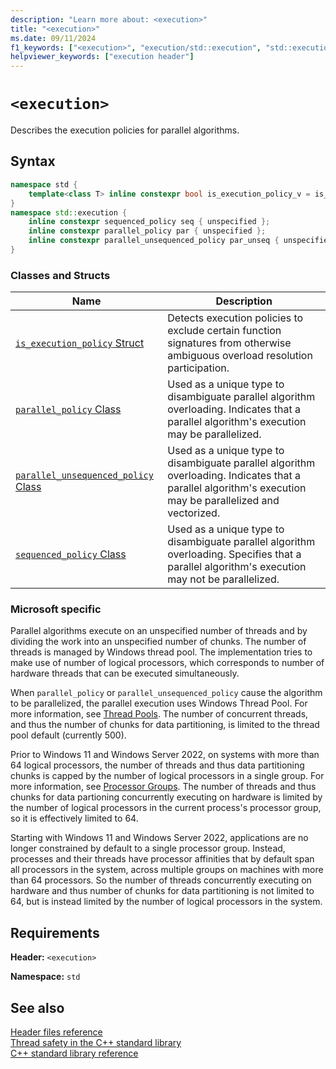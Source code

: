 ```yaml
---
description: "Learn more about: <execution>"
title: "<execution>"
ms.date: 09/11/2024
f1_keywords: ["<execution>", "execution/std::execution", "std::execution"]
helpviewer_keywords: ["execution header"]
---
```

# `<execution>`

Describes the execution policies for parallel algorithms.

## Syntax

```cpp
namespace std {
    template<class T> inline constexpr bool is_execution_policy_v = is_execution_policy<T>::value;
}
namespace std::execution {
    inline constexpr sequenced_policy seq { unspecified };
    inline constexpr parallel_policy par { unspecified };
    inline constexpr parallel_unsequenced_policy par_unseq { unspecified };
}
```

### Classes and Structs

|Name|Description|
|-|-|
|[`is_execution_policy` Struct](is-execution-policy-struct.md)|Detects execution policies to exclude certain function signatures from otherwise ambiguous overload resolution participation.|
|[`parallel_policy` Class](parallel-policy-class.md)|Used as a unique type to disambiguate parallel algorithm overloading. Indicates that a parallel algorithm's execution may be parallelized.|
|[`parallel_unsequenced_policy` Class](parallel-unsequenced-policy-class.md)|Used as a unique type to disambiguate parallel algorithm overloading. Indicates that a parallel algorithm's execution may be parallelized and vectorized.|
|[`sequenced_policy` Class](sequenced-policy-class.md)|Used as a unique type to disambiguate parallel algorithm overloading. Specifies that a parallel algorithm's execution may not be parallelized.|

### Microsoft specific

Parallel algorithms execute on an unspecified number of threads and by dividing the work into an unspecified number of chunks. The number of threads is managed by Windows thread pool. The implementation tries to make use of number of logical processors, which corresponds to number of hardware threads that can be executed simultaneously.

When `parallel_policy` or `parallel_unsequenced_policy` cause the algorithm to be parallelized, the parallel execution uses Windows Thread Pool. For more information, see [Thread Pools](/windows/win32/procthread/thread-pools). The number of concurrent threads, and thus the number of chunks for data partitioning, is limited to the thread pool default (currently 500).

Prior to Windows 11 and Windows Server 2022, on systems with more than 64 logical processors, the number of threads and thus data partitioning chunks is capped by the number of logical processors in a single group. For more information, see [Processor Groups](/windows/win32/procthread/processor-groups). The number of threads and thus chunks for data partioning concurrently executing on hardware is limited by the number of logical processors in the current process's processor group, so it is effectively limited to 64.

Starting with Windows 11 and Windows Server 2022, applications are no longer constrained by default to a single processor group. Instead, processes and their threads have processor affinities that by default span all processors in the system, across multiple groups on machines with more than 64 processors. So the number of threads concurrently executing on hardware and thus number of chunks for data partitioning is not limited to 64, but is instead limited by the number of logical processors in the system.

## Requirements

**Header:** `<execution>`

**Namespace:** `std`

## See also

[Header files reference](cpp-standard-library-header-files.md)\
[Thread safety in the C++ standard library](thread-safety-in-the-cpp-standard-library.md)\
[C++ standard library reference](cpp-standard-library-reference.md)
